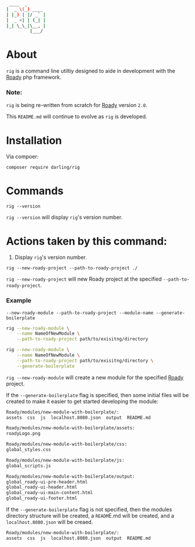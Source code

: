 ```sh
 ____  _
|  _ \(_) ____
| |_) | |/ _` |
|  _ <| | (_| |
|_| \_\_|\__, |
         |___/
```

# About

`rig` is a command line utiltiy designed to aide in development
with the [Roady](https://github.com/sevidmusic/Roady) php
framework.

### Note:

`rig` is being re-written from scratch for [Roady](https://github.com/sevidmusic/Roady)
version `2.0`.

This `README.md` will continue to evolve as `rig` is developed.

# Installation

Via compoer:

```
composer require darling/rig
```

# Commands

```
rig --version
```

`rig --version` will display `rig`'s version number.

# Actions taken by this command:

1. Display `rig`'s version number.

```
rig --new-roady-project --path-to-roady-project ./
```

`rig --new-roady-project` will new Roady project at the
specified `--path-to-roady-project`.

### Example

```
--new-roady-module --path-to-roady-project --module-name --generate-boilerplate
```

```sh
rig --new-roady-module \
    --name NameOfNewModule \
    --path-to-roady-project path/to/exisitng/directory
```

```sh
rig --new-roady-module \
    --name NameOfNewModule \
    --path-to-roady-project path/to/exisitng/directory \
    --generate-boilerplate
```

`rig --new-roady-module` will create a new module for the specified
[Roady](https://github.com/sevidmusic/Roady) project.

If the `--generate-boilerplate` flag is specified, then some initial
files will be created to make it easier to get started developing
the module:

```sh
Roady/modules/new-module-with-boilerplate/:
assets  css  js  localhost.8080.json  output  README.md

Roady/modules/new-module-with-boilerplate/assets:
roadyLogo.png

Roady/modules/new-module-with-boilerplate/css:
global_styles.css

Roady/modules/new-module-with-boilerplate/js:
global_scripts.js

Roady/modules/new-module-with-boilerplate/output:
global_roady-ui-pre-header.html
global_roady-ui-header.html
global_roady-ui-main-content.html
global_roady-ui-footer.html
```

If the `--generate-boilerplate` flag is not specified,
then the modules directory structure will be created,
a `READM`E.md will be created, and a `localhost.8080.json`
will be creaed.

```sh
Roady/modules/new-module-with-boilerplate/:
assets  css  js  localhost.8080.json  output  README.md
```
